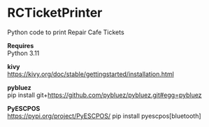 # RCTicketPrinter
Python code to print Repair Cafe Tickets

<b>Requires</b> <br> 
Python 3.11

<b>kivy</b> <br> 
https://kivy.org/doc/stable/gettingstarted/installation.html

<b>pybluez</b> <br> 
pip install git+https://github.com/pybluez/pybluez.git#egg=pybluez

<b>PyESCPOS</b> <br> 
https://pypi.org/project/PyESCPOS/
pip install pyescpos[bluetooth]
